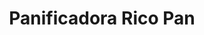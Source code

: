 ---
title: "Panificadora Rico Pan"
url: /quito/panificadora-rico-pan-avenida-pedro-vicente-maldonado/
shop: Bäckerei
---